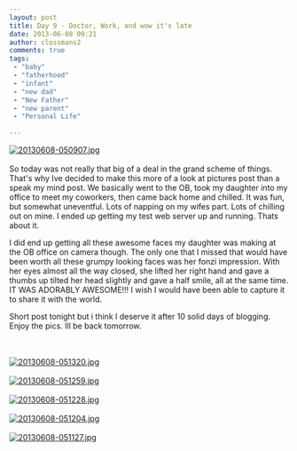 ```yaml
---
layout: post
title: Day 9 - Doctor, Work, and wow it's late
date: 2013-06-08 09:21
author: clossmans2
comments: true
tags: 
 - "baby"
 - "fatherhood"
 - "infant"
 - "new dad"
 - "New Father"
 - "new parent"
 - "Personal Life"
 
---
```

<a href="http://sethclossman.com/blog/wp-content/uploads/2013/06/20130608-050907.jpg"><img src="http://sethclossman.com/blog/wp-content/uploads/2013/06/20130608-050907.jpg" alt="20130608-050907.jpg" class="alignnone size-full" /></a><br /><br />
So today was not really that big of a deal in the grand scheme of things.  That's why Ive decided to make this more of a look at pictures post than a speak my mind post.  We basically went to the OB, took my daughter into my office to meet my coworkers, then came back home and chilled.  It was fun, but somewhat uneventful.  Lots of napping on my wifes part.  Lots of chilling out on mine.  I ended up getting my test web server up and running.  Thats about it.

I did end up getting all these awesome faces my daughter was making at the OB office on camera though.  The only one that I missed that would have been worth all these grumpy looking faces was her fonzi impression.  With her eyes almost all the way closed, she lifted her right hand and gave a thumbs up tilted her head slightly and gave a half smile, all at the same time.  IT WAS ADORABLY AWESOME!!!  I wish I would have been able to capture it to share it with the world. 

Short post tonight but i think I deserve it after 10 solid days of blogging.  Enjoy the pics. Ill be back tomorrow.<!--more-->


<br /><br /><a href="http://sethclossman.com/blog/wp-content/uploads/2013/06/20130608-051320.jpg"><img src="http://sethclossman.com/blog/wp-content/uploads/2013/06/20130608-051320.jpg" alt="20130608-051320.jpg" class="alignnone size-full" /></a><br /><br /><a href="http://sethclossman.com/blog/wp-content/uploads/2013/06/20130608-051259.jpg"><img src="http://sethclossman.com/blog/wp-content/uploads/2013/06/20130608-051259.jpg" alt="20130608-051259.jpg" class="alignnone size-full" /></a><br /><br /><a href="http://sethclossman.com/blog/wp-content/uploads/2013/06/20130608-051228.jpg"><img src="http://sethclossman.com/blog/wp-content/uploads/2013/06/20130608-051228.jpg" alt="20130608-051228.jpg" class="alignnone size-full" /></a><br /><br /><a href="http://sethclossman.com/blog/wp-content/uploads/2013/06/20130608-051204.jpg"><img src="http://sethclossman.com/blog/wp-content/uploads/2013/06/20130608-051204.jpg" alt="20130608-051204.jpg" class="alignnone size-full" /></a><br /><br /><a href="http://sethclossman.com/blog/wp-content/uploads/2013/06/20130608-051127.jpg"><img src="http://sethclossman.com/blog/wp-content/uploads/2013/06/20130608-051127.jpg" alt="20130608-051127.jpg" class="alignnone size-full" /></a>
